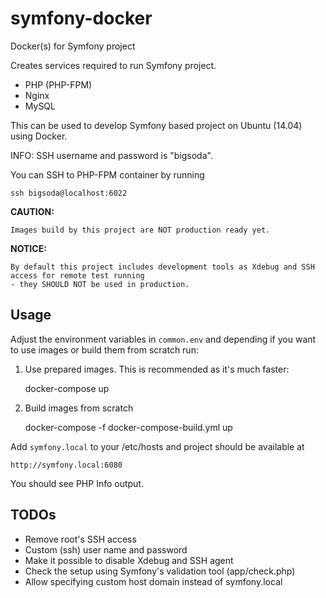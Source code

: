 # symfony-docker
Docker(s) for Symfony project

Creates services required to run Symfony project.

- PHP (PHP-FPM)
- Nginx
- MySQL

This can be used to develop Symfony based project on Ubuntu (14.04) using Docker.

INFO:
SSH username and password is "bigsoda".

You can SSH to PHP-FPM container by running
    
    ssh bigsoda@localhost:6022

**CAUTION:** 

    Images build by this project are NOT production ready yet.
    
**NOTICE:** 

    By default this project includes development tools as Xdebug and SSH access for remote test running 
    - they SHOULD NOT be used in production.
    
## Usage

Adjust the environment variables in `common.env` and depending if you want to use images or build them from scratch run:
 
1. Use prepared images. This is recommended as it's much faster:

    docker-compose up
    
2. Build images from scratch

    docker-compose -f docker-compose-build.yml up

Add `symfony.local` to your /etc/hosts and project should be available at

    http://symfony.local:6080
    
You should see PHP Info output.

## TODOs 

- Remove root's SSH access
- Custom (ssh) user name and password
- Make it possible to disable Xdebug and SSH agent
- Check the setup using Symfony's validation tool (app/check.php)
- Allow specifying custom host domain instead of symfony.local
